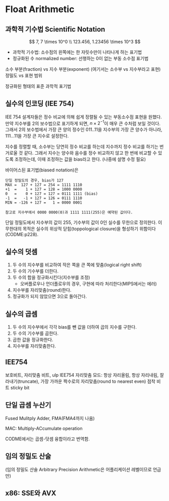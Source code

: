 #   Float Arithmetic

##  과학적 기수법 Scientific Notation
$$
7, 7 \times 10^0    \\
123.456, 1.23456 \times 10^3
$$
*   과학적 기수법: 소수점의 왼쪽에는 한 자릿수만이 나타나게 하는 표기법
*   정규화된 수 normalized number: 선행하는 0이 없는 부동 소수점 표기법

소수 부분(fraction) vs 지수 부분(exponent)
(여기서는 소수부 vs 지수부라고 표현)
정밀도 vs 표현 범위

정규화된 형태의 표준 과학적 표기법

##  실수의 인코딩 (IEE 754)
IEE 754 설계자들은 정수 비교에 의해 쉽게 정렬될 수 있는 부동소수점 표현을 원했다.
만약 지수부를 2의 보수법으로 표기하게 되면, $n \times 2^{-1}$이 매우 큰 수처럼 보일 것이다.
그래서 2의 보수법에서 가장 큰 양의 정수인 011..11을 지수부의 가장 큰 양수가 아니라, 111...11을 가장 큰 지수로 설정한다.

지수를 정렬할 때, 소수부는 당연히 정수 비교를 하는데 지수까지 정수 비교를 하기는 번거로울 것 같다.
그래서 지수는 양수와 음수를 정수 비교하지 않고 한 번에 비교할 수 있도록 조정하는데, 이때 조정하는 값을 bias라고 한다. (나중에 설명 수정 필요)

바이어스된 표기법(biased notation)은 

    단일 정밀도의 경우, bias가 127
    MAX =  127 + 127 = 254 = 1111 1110
    +1  =    1 + 127 = 128 = 1000 0000
    0   =    0 + 127 = 127 = 0111 1111 (bias)
    -1  =   -1 + 127 = 126 = 0111 1110
    MIN = -126 + 127 =   1 = 0000 0001

    참고로 지수부에서 0000 0000(0)과 1111 1111(255)은 예약된 값이다.

단일 정밀도에서 지수부의 값이 255, 기수부의 값이 0인 실수를 무한으로 정의한다.
이 무한대의 목적은 실수의 위상적 닫힘(toppological closure)을 형성하기 위함이다(CODME:p228).



##  실수의 덧셈
1.  두 수의 지수부를 비교하여 작은 쪽을 큰 쪽에 맞춤(logical right shift)
2.  두 수의 기수부를 더한다.
3.  두 수의 합을 정규화시킨다(지수부를 조정)
    *   오버플로우나 언더플로우의 경우, 구현에 따라 처리한다(MIPS에서는 에러)
4.  지수부를 자리맞춤(round)한다.
5.  정규화가 되지 않았으면 3으로 돌아간다.

##  실수의 곱셈
1.  두 수의 지수부에서 각각 bias를 뺀 값을 더하여 곱의 지수를 구한다.
2.  두 수의 기수부를 곱한다.
3.  곱한 값을 정규화한다.
4.  지수부를 자리맞춤한다.


##  IEE754 
보호비트, 자리맞춤 비트, ulp
IEE754 자리맞춤 모드: 항상 자리올림, 항상 자리내림, 잘라내기(truncate), 가장 가까운 짝수로의 자리맞춤(round to nearest even)
점착 비트 sticky bit

##  단일 곱셈 누산기
Fused Mulitply Adder, FMA(FMA4까지 나옴)

MAC: Multiply-ACcumulate operation

CODME에서는 곱셈-덧셈 융합이라고 번역함.

##  임의 정밀도 산술
(임의 정밀도 산술 Arbitrary Precision Arithmetic은 어플리케이션 레벨이므로 언급만)


##  x86: SSE와 AVX